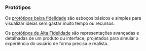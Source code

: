 ### **Protótipos**

Os [protótipos baixa fidelidade](https://www.figma.com/file/FfCBjzJurVk75t0vwx65E4/A3-Prot%C3%B3tipo-lo-fi?type=whiteboard&node-id=0%3A1&t=lEbzKMrHtarcVMlB-1) são esboços básicos e simples para visualizar ideias sem gastar muito tempo ou recursos.

Os [protótipos de Alta Fidelidade]() são representações avançadas e detalhadas de um produto ou interface, projetados para simular a experiência do usuário de forma precisa e realista.
